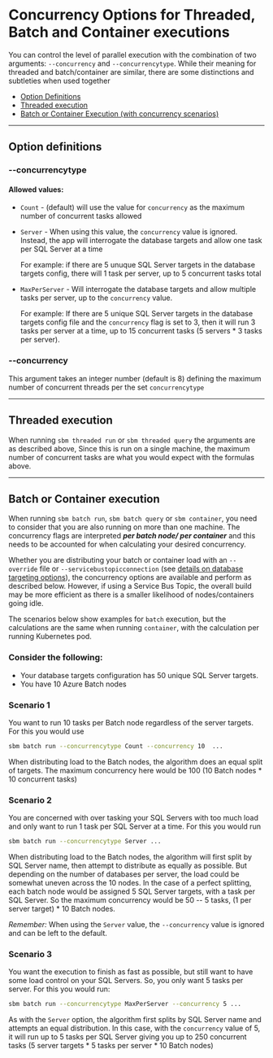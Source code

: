 # Concurrency Options for Threaded, Batch and Container executions

You can control the level of parallel execution with the combination of two arguments: `--concurrency` and `--concurrencytype`. While their meaning for threaded and batch/container are similar, there are some distinctions and subtleties when used together


- [Option Definitions](#option-definitions)
- [Threaded execution](#threaded-execution)
- [Batch or Container Execution (with concurrency scenarios)](#batch-or-container-execution)

----


## Option definitions

### --concurrencytype

#### Allowed values:

- `Count` - (default) will use the value for `concurrency` as the maximum number of concurrent tasks allowed
- `Server` - When using this value, the `concurrency` value is ignored. Instead, the app will interrogate the database targets and allow one task per SQL Server at a time

    For example: if there are 5 unuque SQL Server targets in the database targets config, there will 1 task per server, up to 5 concurrent tasks total

- `MaxPerServer` - Will interrogate the database targets and allow multiple tasks per server, up to the `concurrency` value.

    For example: If there are 5 unique SQL Server targets in the database targets config file and the `concurrency` flag is set to 3, then it will run 3 tasks per server at a time, up to 15 concurrent tasks (5 servers * 3 tasks per server).

### --concurrency

This argument takes an integer number (default is 8) defining the maximum number of concurrent threads per the set `concurrencytype`

----

## Threaded execution

When running  `sbm threaded run` or `sbm threaded query` the arguments are as described above, Since this is run on a single machine, the maximum number of concurrent tasks are what you would expect with the formulas above.

----

## Batch or Container execution

When running `sbm batch run`,  `sbm batch query` or `sbm container`, you need to consider that you are also running on more than one machine. The concurrency flags are interpreted **_per batch node/ per container_** and this needs to be accounted for when calculating your desired concurrency.

Whether you are distributing your batch or container load with an `--override` file or `--servicebustopicconnection` (see [details on database targeting options](override_options.md)), the concurrency options are available and perform as described below. However, if using a Service Bus Topic, the overall build may be more efficient as there is a smaller likelihood of nodes/containers going idle.

The scenarios below show examples for `batch` execution, but the calculations are the same when running `container`, with the calculation per running Kubernetes pod.

### Consider the following:

- Your database targets configuration has 50 unique SQL Server targets.
- You have 10 Azure Batch nodes

### Scenario 1

You want to run 10 tasks per Batch node regardless of the server targets. For this you would use

``` bash
sbm batch run --concurrencytype Count --concurrency 10  ...
```

When distributing load to the Batch nodes, the algorithm does an equal split of targets. The maximum concurrency here would be 100 (10 Batch nodes * 10 concurrent tasks)

### Scenario 2

You are concerned with over tasking your SQL Servers with too much load and only want to run 1 task per SQL Server at a time. For this you would run

``` bash
sbm batch run --concurrencytype Server ...
```

When distributing load to the Batch nodes, the algorithm will first split by SQL Server name, then attempt to distribute as equally as possible. But depending on the number of databases per server, the load could be somewhat uneven across the 10 nodes. In the case of a perfect splitting, each batch node would be assigned 5 SQL Server targets, with a task per SQL Server. So the maximum concurrency would be 50 -- 5 tasks, (1 per server target) * 10 Batch nodes.

_Remember:_ When using the `Server` value, the `--concurrency` value is ignored and can be left to the default.

### Scenario 3

You want the execution to finish as fast as possible, but still want to have some load control on your SQL Servers. So, you only want 5 tasks per server. For this you would run:

``` bash
sbm batch run --concurrencytype MaxPerServer --concurrency 5 ...
```

As with the `Server` option, the algorithm first splits by SQL Server name and attempts an equal distribution. In this case, with the `concurrency` value of 5, it will run up to 5 tasks per SQL Server giving you up to 250 concurrent tasks (5 server targets * 5 tasks per server * 10 Batch nodes)
